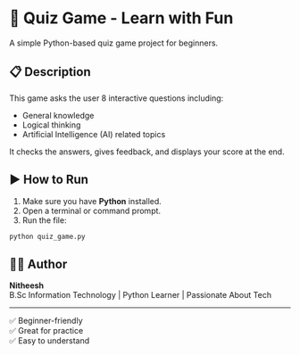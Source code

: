 # 🧠 Quiz Game - Learn with Fun

A simple Python-based quiz game project for beginners.

## 📋 Description

This game asks the user 8 interactive questions including:
- General knowledge
- Logical thinking
- Artificial Intelligence (AI) related topics

It checks the answers, gives feedback, and displays your score at the end.

## ▶️ How to Run

1. Make sure you have **Python** installed.
2. Open a terminal or command prompt.
3. Run the file:

```bash
python quiz_game.py
```

## 🧑‍💻 Author

**Nitheesh**  
B.Sc Information Technology | Python Learner | Passionate About Tech

---

✅ Beginner-friendly  
✅ Great for practice  
✅ Easy to understand
